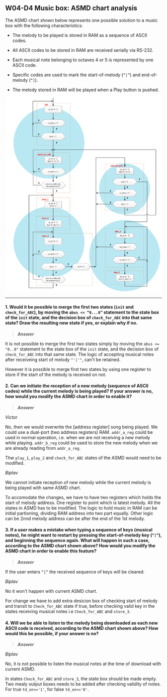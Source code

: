 ## W04-D4 Music box: ASMD chart analysis

The ASMD chart shown below represents one possible solution to a music box with the following characteristics:

* The melody to be played is stored in RAM as a sequence of ASCII codes.

* All ASCII codes to be stored in RAM are received serially via RS-232.

* Each musical note belonging to octaves 4 or 5 is represented by one ASCII code.

* Specific codes are used to mark the start-of-melody (`“|”`) and end-of-melody (`“]`).

* The melody stored in RAM will be played when a Play button is pushed.


<img src="/Resources/images/w4d4.png" alt="drawing" width="600"/>

----

#### 1. Would it be possible to merge the first two states (`init` and `check_for_ABC`), by moving the `abus <= “0...0”` statement to the state box of the `init` state, and the decision box of `check_for_ABC` into that same state? Draw the resulting new state if yes, or explain why if no.

>***Answer***

It is not possible to merge the first two states simply by moving the `abus <= "0..0"` statement to the state box of the `init` state, and the decision box of `check_for_ABC` into that same state. The logic of accepting musical notes after receiveing start of melody `"'|'"`, can't be retained.

However it is possible to merge first two states by using one register to store if the start of the melody is received on not.

#### 2. Can we initiate the reception of a new melody (sequence of ASCII codes) while the current melody is being played? If your answer is no, how would you modify the ASMD chart in order to enable it? 

>***Answer***

*Victor*

No, then we would overwrite the [address register] song being played. We could use a dual-port (two address registers) RAM.
`addr_a_reg` could be used in normal operation, i.e. when we are not receiving a new melody while playing. `addr_b_reg` could be used to store the new melody when we are already reading from `addr_a_reg`.

Thw `play_1`, `play_2` and `check_for_ABC` states of the ASMD would need to be modified.

*Biplav*

We cannot initiate reception of new melody while the current melody is being played with same ASMD chart.

To accomodate the changes, we have to have two registers which holds the start of melody address. One register to point which is latest melody. All the states in ASMD has to be modified. The logic to hold music in RAM can be initial partioning, dividing RAM address into two part equally. Other logic can be 2nnd melody address can be after the end of the 1st melody.

#### 3. If a user makes a mistake when typing a sequence of keys (musical notes), he might want to restart by pressing the start-of-melody key (`“|”`), and beginning the sequence again. What will happen in such a case, according to the ASMD chart shown above? How would you modify the ASMD chart in order to enable this feature?

>***Answer***

If the user enters `“|”` the received sequence of keys will be cleared.

*Biplav*

No it won't happen with current ASMD chart.

For change we have to add extra desicion box of checking start of melody and transit to `Check_for_ABC` state if true, before checking valid key in the states receiving musical notes i.e `Check_for_ABC` and `store_3`.

#### 4. Will we be able to listen to the melody being downloaded as each new ASCII code is received, according to the ASMD chart shown above? How would this be possible, if your answer is no?

>***Answer***

*Biplav*

No, it is not possible to listen the musical notes at the time of download with current ASMD.

In states `Check_for_ABC` and `store_3`, the state box should be made empty. Two mealy output boxes needs to be added after checking validity of notes. For true `td_on<='1'`, for false `td_on<='0'`.

